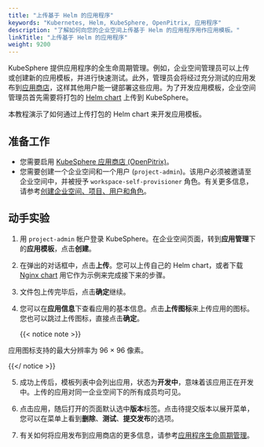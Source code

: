 ```yaml
---
title: "上传基于 Helm 的应用程序"
keywords: "Kubernetes, Helm, KubeSphere, OpenPitrix, 应用程序"
description: "了解如何向您的企业空间上传基于 Helm 的应用程序用作应用模板。"
linkTitle: "上传基于 Helm 的应用程序"
weight: 9200
---
```


KubeSphere 提供应用程序的全生命周期管理。例如，企业空间管理员可以上传或创建新的应用模板，并进行快速测试。此外，管理员会将经过充分测试的应用发布到[应用商店](../../application-store/)，这样其他用户能一键部署这些应用。为了开发应用模板，企业空间管理员首先需要将打包的 [Helm chart](https://helm.sh/) 上传到 KubeSphere。

本教程演示了如何通过上传打包的 Helm chart 来开发应用模板。

## 准备工作

- 您需要启用 [KubeSphere 应用商店 (OpenPitrix)](../../pluggable-components/app-store/)。
- 您需要创建一个企业空间和一个用户 (`project-admin`)。该用户必须被邀请至企业空间中，并被授予 `workspace-self-provisioner` 角色。有关更多信息，请参考[创建企业空间、项目、用户和角色](../../quick-start/create-workspace-and-project/)。

## 动手实验

1. 用 `project-admin` 帐户登录 KubeSphere。在企业空间页面，转到**应用管理**下的**应用模板**，点击**创建**。

2. 在弹出的对话框中，点击**上传**。您可以上传自己的 Helm chart，或者下载 [Nginx chart](/files/application-templates/nginx-0.1.0.tgz) 用它作为示例来完成接下来的步骤。

3. 文件包上传完毕后，点击**确定**继续。

4. 您可以在**应用信息**下查看应用的基本信息。点击**上传图标**来上传应用的图标。您也可以跳过上传图标，直接点击**确定**。

    {{< notice note >}}

应用图标支持的最大分辨率为 96 × 96 像素。

{{</ notice >}}

5. 成功上传后，模板列表中会列出应用，状态为**开发中**，意味着该应用正在开发中。上传的应用对同一企业空间下的所有成员均可见。

6. 点击应用，随后打开的页面默认选中**版本**标签。点击待提交版本以展开菜单，您可以在菜单上看到**删除**、**测试**、**提交发布**的选项。

7. 有关如何将应用发布到应用商店的更多信息，请参考[应用程序生命周期管理](../../application-store/app-lifecycle-management/)。
